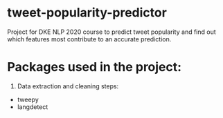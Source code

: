 # tweet-popularity-predictor
Project for DKE NLP 2020 course to predict tweet popularity and find out which features most contribute to an accurate prediction.

# Packages used in the project:
1. Data extraction and cleaning steps:
- tweepy
- langdetect

